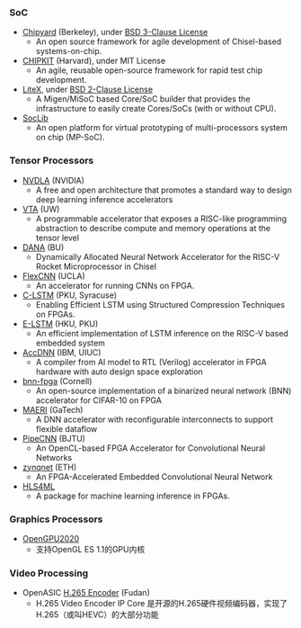### SoC
- [Chipyard](https://github.com/ucb-bar/chipyard) (Berkeley), under [BSD 3-Clause License](https://github.com/ucb-bar/chipyard/blob/master/LICENSE)
  - An open source framework for agile development of Chisel-based systems-on-chip.
- [CHIPKIT](https://github.com/whatmough/CHIPKIT) (Harvard), under MIT License
  - An agile, reusable open-source framework for rapid test chip development.
- [LiteX](https://github.com/enjoy-digital/litex), under [BSD 2-Clause License](https://github.com/enjoy-digital/litex/blob/master/LICENSE)
  - A Migen/MiSoC based Core/SoC builder that provides the infrastructure to easily create Cores/SoCs (with or without CPU).
- [SocLib](http://www.soclib.fr/trac/dev)
  - An open platform for virtual prototyping of multi-processors system on chip (MP-SoC).

### Tensor Processors
 - [NVDLA](http://nvdla.org/) (NVIDIA)
   - A free and open architecture that promotes a standard way to design deep learning inference accelerators
 - [VTA](https://tvm.ai/vta) (UW)
   - A programmable accelerator that exposes a RISC-like programming abstraction to describe compute and memory operations at the tensor level
 - [DANA](https://github.com/bu-icsg/dana) (BU)
   - Dynamically Allocated Neural Network Accelerator for the RISC-V Rocket Microprocessor in Chisel
 - [FlexCNN](https://github.com/UCLA-VAST/FlexCNN) (UCLA)
   - An accelerator for running CNNs on FPGA.
 - [C-LSTM](https://github.com/shvo/C-LSTM) (PKU, Syracuse)
   - Enabling Efficient LSTM using Structured Compression Techniques on FPGAs.
 - [E-LSTM](https://github.com/rbshi/elstm) (HKU, PKU)
   - An efficient implementation of LSTM inference on the RISC-V based embedded system
 - [AccDNN](https://github.com/IBM/AccDNN) (IBM, UIUC)
   - A compiler from AI model to RTL (Verilog) accelerator in FPGA hardware with auto design space exploration
 - [bnn-fpga](https://github.com/cornell-zhang/bnn-fpga) (Cornell)
   - An open-source implementation of a binarized neural network (BNN) accelerator for CIFAR-10 on FPGA
 - [MAERI](https://github.com/georgia-tech-synergy-lab/MAERI) (GaTech)
   - A DNN accelerator with reconfigurable interconnects to support flexible dataflow
 - [PipeCNN](https://github.com/doonny/PipeCNN) (BJTU)
   - An OpenCL-based FPGA Accelerator for Convolutional Neural Networks
 - [zynqnet](https://github.com/dgschwend/zynqnet) (ETH)
   - An FPGA-Accelerated Embedded Convolutional Neural Network
 - [HLS4ML](https://github.com/hls-fpga-machine-learning/HLS4ML)
   - A package for machine learning inference in FPGAs.

### Graphics Processors
- [OpenGPU2020](https://gitee.com/graphichina/OpenGPU2020)
  - 支持OpenGL ES 1.1的GPU内核

### Video Processing
- OpenASIC [H.265 Encoder](https://github.com/openasic-org/h265-encoder-rtl) (Fudan)
  - H.265 Video Encoder IP Core 是开源的H.265硬件视频编码器，实现了H.265（或叫HEVC）的大部分功能
